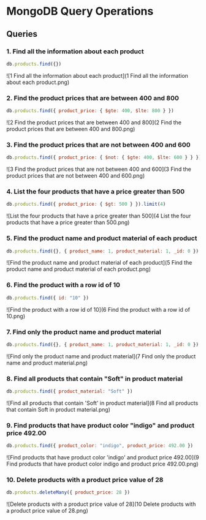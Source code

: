 
# MongoDB Query Operations

## Queries

### 1. Find all the information about each product
```javascript
db.products.find({})
```
  ![1 Find all the information about each product](1 Find all the information about each product.png)

### 2. Find the product prices that are between 400 and 800
```javascript
db.products.find({ product_price: { $gte: 400, $lte: 800 } })
```
 ![2 Find the product prices that are between 400 and 800](2 Find the product prices that are between 400 and 800.png)

### 3. Find the product prices that are not between 400 and 600
```javascript
db.products.find({ product_price: { $not: { $gte: 400, $lte: 600 } } })
```
 ![3 Find the product prices that are not between 400 and 600](3 Find the product prices that are not between 400 and 600.png)

### 4. List the four products that have a price greater than 500
```javascript
db.products.find({ product_price: { $gt: 500 } }).limit(4)
```
 ![List the four products that have a price greater than 500](4 List the four products that have a price greater than 500.png)

### 5. Find the product name and product material of each product
```javascript
db.products.find({}, { product_name: 1, product_material: 1, _id: 0 })
```
 ![Find the product name and product material of each product](5 Find the product name and product material of each product.png)

### 6. Find the product with a row id of 10
```javascript
db.products.find({ id: "10" })
```
 ![Find the product with a row id of 10](6 Find the product with a row id of 10.png)

### 7. Find only the product name and product material
```javascript
db.products.find({}, { product_name: 1, product_material: 1, _id: 0 })
```
 ![Find only the product name and product material](7 Find only the product name and product material.png)

### 8. Find all products that contain "Soft" in product material
```javascript
db.products.find({ product_material: "Soft" })
```
 ![Find all products that contain 'Soft' in product material](8 Find all products that contain Soft in product material.png)

### 9. Find products that have product color "indigo" and product price 492.00
```javascript
db.products.find({ product_color: "indigo", product_price: 492.00 })
```
 ![Find products that have product color 'indigo' and product price 492.00](9 Find products that have product color indigo and product price 492.00.png)

### 10. Delete products with a product price value of 28
```javascript
db.products.deleteMany({ product_price: 28 })
```
 ![Delete products with a product price value of 28](10 Delete products with a product price value of 28.png)

